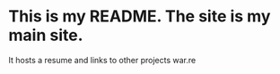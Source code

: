 # This is my README. The site is my main site.
It hosts a resume and links to other projects
war.re
